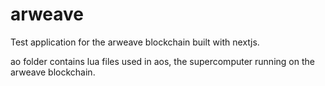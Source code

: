 # arweave
Test application for the arweave blockchain built with nextjs.

ao folder contains lua files used in aos, the supercomputer running on
the arweave blockchain.
